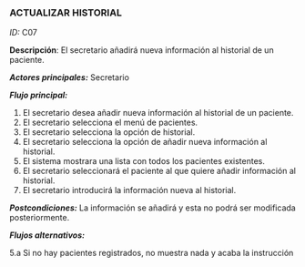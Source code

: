 ### **ACTUALIZAR HISTORIAL**
*ID:* C07	

__Descripción__: El secretario añadirá nueva información al historial de un paciente.

__*Actores principales:*__ Secretario

__*Flujo principal:*__
1. El secretario desea añadir nueva información al historial de un paciente.
2. El secretario selecciona el menú de pacientes.
3. El secretario selecciona la opción de historial.
4. El secretario selecciona la opción de añadir nueva información al historial.
5. El sistema mostrara una lista con todos los pacientes existentes.
6. El secretario seleccionará el paciente al que quiere añadir información al historial.
7. El secretario introducirá la información nueva al historial.

__*Postcondiciones:*__
La información se añadirá y esta no podrá ser modificada posteriormente.

__*Flujos alternativos:*__

5.a Si no hay pacientes registrados, no muestra nada y acaba la instrucción
